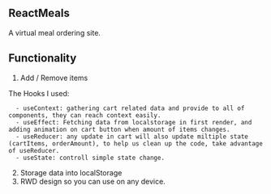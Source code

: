 ## ReactMeals

A virtual meal ordering site.

## Functionality

1. Add / Remove items

  The Hooks I used:

      - useContext: gathering cart related data and provide to all of components, they can reach context easily.
      - useEffect: Fetching data from localstorage in first render, and adding animation on cart button when amount of items changes.
      - useReducer: any update in cart will also update miltiple state (cartItems, orderAmount), to help us clean up the code, take advantage of useReducer.
      - useState: controll simple state change.

2. Storage data into localStorage
3. RWD design so you can use on any device.

